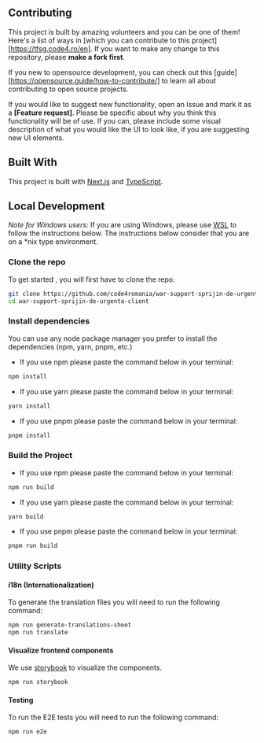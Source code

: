 ## Contributing

This project is built by amazing volunteers and you can be one of them! Here's a list of ways in [which you can contribute to this project][https://tfsg.code4.ro/en]. If you want to make any change to this repository, please **make a fork first**.

If you new to opensource development, you can check out this [guide][https://opensource.guide/how-to-contribute/] to learn all about contributing to open source projects.

If you would like to suggest new functionality, open an Issue and mark it as a __[Feature request]__. Please be specific about why you think this functionality will be of use. If you can, please include some visual description of what you would like the UI to look like, if you are suggesting new UI elements.

## Built With
This project is built with [Next.js](https://nextjs.org/) and [TypeScript](https://www.typescriptlang.org/).

## Local Development

*Note for Windows users:* If you are using Windows, please use [WSL](https://www.microsoft.com/en-us/windows/wsl/) to follow the instructions below. The instructions below consider that you are on a *nix type environment.

### Clone the repo

To get started , you will first have to clone the repo.

```bash
git clone https://github.com/code4romania/war-support-sprijin-de-urgenta-client
cd war-support-sprijin-de-urgenta-client
```
### Install dependencies

You can use any node package manager you prefer to install the dependencies (npm, yarn, pnpm, etc.)

- If you use npm please paste the command below in your terminal:

```bash
npm install
```
- If you use yarn please paste the command below in your terminal:

```bash
yarn install
```

- If you use pnpm please paste the command below in your terminal:

```bash
pnpm install
```
### Build the Project

- If you use npm please paste the command below in your terminal:

```bash
npm run build
```
- If you use yarn please paste the command below in your terminal:

```bash
yarn build
```

- If you use pnpm please paste the command below in your terminal:

```bash
pnpm run build
```

### Utility Scripts

#### i18n (Internationalization)
To generate the translation files you will need to run the following command:

```bash
npm run generate-translations-sheet
npm run translate
```
#### Visualize frontend components
We use [storybook](https://storybook.js.org/) to visualize the components.

```bash
npm run storybook
```
#### Testing
To run the E2E tests you will need to run the following command:

```bash
npm run e2e
```